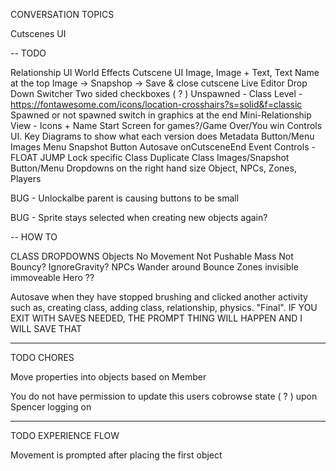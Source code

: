 CONVERSATION TOPICS

Cutscenes UI

--
TODO

Relationship UI
World Effects
Cutscene UI
  Image, Image + Text, Text
  Name at the top
  Image -> Snapshop -> Save & close cutscene
Live Editor Drop Down Switcher
Two sided checkboxes ( ? )
Unspawned - Class Level - https://fontawesome.com/icons/location-crosshairs?s=solid&f=classic
  Spawned or not spawned switch in graphics at the end
Mini-Relationship View - Icons + Name
Start Screen for games?/Game Over/You win
Controls UI. Key Diagrams to show what each version does
Metadata Button/Menu
Images Menu Snapshot Button
Autosave
onCutsceneEnd Event
Controls - FLOAT JUMP
Lock specific Class
Duplicate Class
Images/Snapshot Button/Menu
Dropdowns on the right hand size
  Object, NPCs, Zones, Players

BUG - Unlockalbe parent is causing buttons to be small

BUG - Sprite stays selected when creating new objects again?

--
HOW TO

CLASS DROPDOWNS
  Objects
    No Movement
    Not Pushable
    Mass
    Not Bouncy?
    IgnoreGravity?
  NPCs
    Wander around
    Bounce
  Zones
    invisible 
    immoveable 
  Hero
    ??
	

Autosave when they have stopped brushing and clicked another activity such as, creating class, adding class, relationship, physics. "Final". IF YOU EXIT WITH SAVES NEEDED, THE PROMPT THING WILL HAPPEN AND I WILL SAVE THAT 

------

TODO CHORES 

Move properties into objects based on Member

You do not have permission to update this users cobrowse state ( ? ) upon Spencer logging on 

------

TODO EXPERIENCE FLOW

Movement is prompted after placing the first object